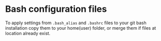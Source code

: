# Bash configuration files

To apply settings from `.bash_alias` and `.bashrc` files to your git bash installation
copy them to your home(user) folder, or merge them if files at location already exist.
